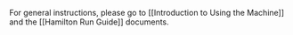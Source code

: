 For general instructions, please go to [[Introduction to Using the Machine]] and the [[Hamilton Run Guide]] documents.


